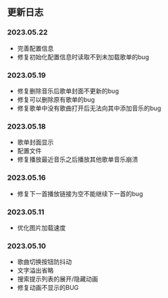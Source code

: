 ## 更新日志

### 2023.05.22
- 完善配置信息
- 修复初始化配置信息时读取不到未加载歌单的bug

### 2023.05.19
- 修复删除音乐后歌单封面不更新的bug
- 修复可以删除原有歌单的bug
- 修复歌单中没有歌曲打开后无法向其中添加音乐的bug

### 2023.05.18
- 歌单封面显示
- 配置文件
- 修复播放最近音乐之后播放其他歌单音乐崩溃

### 2023.05.16
- 修复下一首播放链接为空不能继续下一首的bug

### 2023.05.11
- 优化图片加载速度

### 2023.05.10
- 歌曲切换按钮防抖动
- 文字溢出省略
- 搜索提示列表的展开/隐藏动画
- 修复动画不显示的BUG
